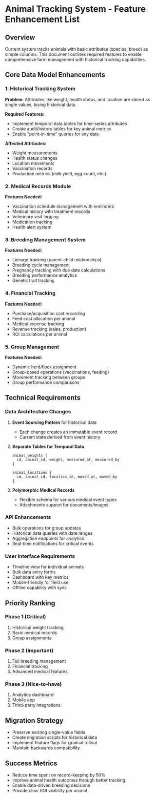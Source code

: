# Animal Tracking System - Feature Enhancement List

## Overview
Current system tracks animals with basic attributes (species, breed) as simple columns. This document outlines required features to enable comprehensive farm management with historical tracking capabilities.

## Core Data Model Enhancements

### 1. Historical Tracking System
**Problem**: Attributes like weight, health status, and location are stored as single values, losing historical data.

**Required Features:**
- Implement temporal data tables for time-series attributes
- Create audit/history tables for key animal metrics
- Enable "point-in-time" queries for any date

**Affected Attributes:**
- Weight measurements
- Health status changes
- Location movements
- Vaccination records
- Production metrics (milk yield, egg count, etc.)

### 2. Medical Records Module
**Features Needed:**
- Vaccination schedule management with reminders
- Medical history with treatment records
- Veterinary visit logging
- Medication tracking
- Health alert system

### 3. Breeding Management System
**Features Needed:**
- Lineage tracking (parent-child relationships)
- Breeding cycle management
- Pregnancy tracking with due date calculations
- Breeding performance analytics
- Genetic trait tracking

### 4. Financial Tracking
**Features Needed:**
- Purchase/acquisition cost recording
- Feed cost allocation per animal
- Medical expense tracking
- Revenue tracking (sales, production)
- ROI calculations per animal

### 5. Group Management
**Features Needed:**
- Dynamic herd/flock assignment
- Group-based operations (vaccinations, feeding)
- Movement tracking between groups
- Group performance comparisons

## Technical Requirements

### Data Architecture Changes
1. **Event Sourcing Pattern** for historical data
   - Each change creates an immutable event record
   - Current state derived from event history

2. **Separate Tables for Temporal Data**
   ```
   animal_weights {
     id, animal_id, weight, measured_at, measured_by
   }
   
   animal_locations {
     id, animal_id, location_id, moved_at, moved_by
   }
   ```

3. **Polymorphic Medical Records**
   - Flexible schema for various medical event types
   - Attachments support for documents/images

### API Enhancements
- Bulk operations for group updates
- Historical data queries with date ranges
- Aggregation endpoints for analytics
- Real-time notifications for critical events

### User Interface Requirements
- Timeline view for individual animals
- Bulk data entry forms
- Dashboard with key metrics
- Mobile-friendly for field use
- Offline capability with sync

## Priority Ranking

### Phase 1 (Critical)
1. Historical weight tracking
2. Basic medical records
3. Group assignments

### Phase 2 (Important)
1. Full breeding management
2. Financial tracking
3. Advanced medical features

### Phase 3 (Nice-to-have)
1. Analytics dashboard
2. Mobile app
3. Third-party integrations

## Migration Strategy
- Preserve existing single-value fields
- Create migration scripts for historical data
- Implement feature flags for gradual rollout
- Maintain backwards compatibility

## Success Metrics
- Reduce time spent on record-keeping by 50%
- Improve animal health outcomes through better tracking
- Enable data-driven breeding decisions
- Provide clear ROI visibility per animal